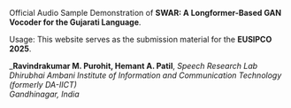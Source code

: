 Official Audio Sample Demonstration of **SWAR: A Longformer-Based GAN Vocoder for the Gujarati Language**.

Usage: This website serves as the submission material for the **EUSIPCO 2025**.

_**Ravindrakumar M. Purohit, Hemant A. Patil**, 
*Speech Research Lab*  
*Dhirubhai Ambani Institute of Information and Communication Technology (formerly DA-IICT)*  
*Gandhinagar, India*
